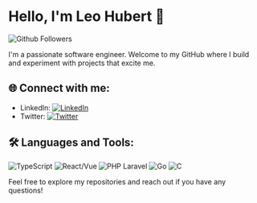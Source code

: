 # Hello, I'm Leo Hubert 👋

![Github Followers](https://img.shields.io/github/followers/leohubert?label=Follow&style=social)

I'm a passionate software engineer. Welcome to my GitHub where I build and experiment with projects that excite me.

## 🌐 Connect with me: 

-  LinkedIn: [![LinkedIn](https://img.shields.io/badge/-Leo%20Hubert-blue?style=flat&logo=Linkedin&logoColor=white)](https://www.linkedin.com/in/leohubert)
-  Twitter: [![Twitter](https://img.shields.io/badge/-@leohubert-1DA1F2?style=flat&logo=Twitter&logoColor=white)](https://twitter.com/_leohubert)

## 🛠️ Languages and Tools: 

![TypeScript](https://img.shields.io/badge/-TypeScript-blue?style=for-the-badge&logo=typescript&logoColor=white)
![React/Vue](https://img.shields.io/badge/-React%2FVue-green?style=for-the-badge&logo=React&logoColor=white)
![PHP Laravel](https://img.shields.io/badge/-PHP(Laravel%20Lover)-purple?style=for-the-badge&logo=php&logoColor=white)
![Go](https://img.shields.io/badge/-Go-blue?style=for-the-badge&logo=go&logoColor=white)
![C](https://img.shields.io/badge/-C-lightgrey?style=for-the-badge&logo=c&logoColor=white)

Feel free to explore my repositories and reach out if you have any questions!
